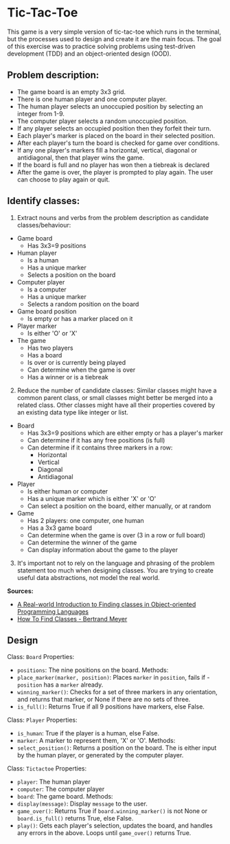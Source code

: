 # Tic-Tac-Toe

This game is a very simple version of tic-tac-toe which runs in the terminal, but the processes used to design and create it are the main focus.  The goal of this exercise was to practice solving problems using test-driven development (TDD) and an object-oriented design (OOD).


## Problem description:

* The game board is an empty 3x3 grid.
* There is one human player and one computer player.
* The human player selects an unoccupied position by selecting an integer from 1-9.
* The computer player selects a random unoccupied position.
* If any player selects an occupied position then they forfeit their turn.
* Each player's marker is placed on the board in their selected position.
* After each player's turn the board is checked for game over conditions.
* If any one player's markers fill a horizontal, vertical, diagonal or antidiagonal, then that player wins the game.
* If the board is full and no player has won then a tiebreak is declared
* After the game is over, the player is prompted to play again. The user can choose to play again or quit.


## Identify classes:

1. Extract nouns and verbs from the problem description as candidate classes/behaviour:
  * Game board
    * Has 3x3=9 positions
  * Human player
    * Is a human
    * Has a unique marker
    * Selects a position on the board
  * Computer player
    * Is a computer
    * Has a unique marker
    * Selects a random position on the board
  * Game board position
    * Is empty or has a marker placed on it
  * Player marker
    * Is either 'O' or 'X'
  * The game
    * Has two players
    * Has a board
    * Is over or is currently being played
    * Can determine when the game is over
    * Has a winner or is a tiebreak

2. Reduce the number of candidate classes: Similar classes might have a common parent class, or small classes might better be merged into a related class. Other classes might have all their properties covered by an existing data type like integer or list.
  * Board
    * Has 3x3=9 positions which are either empty or has a player's marker
    * Can determine if it has any free positions (is full)
    * Can determine if it contains three markers in a row:
      * Horizontal
      * Vertical
      * Diagonal
      * Antidiagonal
  * Player
    * Is either human or computer
    * Has a unique marker which is either 'X' or 'O'
    * Can select a position on the board, either manually, or at random
  * Game
    * Has 2 players: one computer, one human
    * Has a 3x3 game board
    * Can determine when the game is over (3 in a row or full board)
    * Can determine the winner of the game
    * Can display information about the game to the player

3. It's important not to rely on the language and phrasing of the problem statement too much when designing classes. You are trying to create useful data abstractions, not model the real world.

**Sources:**

* [A Real-world Introduction to Finding classes in Object-oriented Programming Languages](https://medium.com/xebia-engineering/a-real-world-introduction-to-finding-classes-in-object-oriented-programming-languages-612eae35b802)
* [How To Find Classes - Bertrand Meyer](https://archive.eiffel.com/doc/manuals/technology/oosc/finding/page.html)


## Design

Class: `Board`
Properties:
  - `positions`: The nine positions on the board.
Methods:
  - `place_marker(marker, position)`: Places `marker` in `position`, fails if - `position` has a `marker` already.
  - `winning_marker()`: Checks for a set of three markers in any orientation, and returns that marker, or None if there are no sets of three.
  - `is_full()`: Returns True if all 9 positions have markers, else False.

Class: `Player`
Properties:
  - `is_human`: True if the player is a human, else False.
  - `marker`: A marker to represent them, 'X' or 'O'.
Methods:
  - `select_position()`: Returns a position on the board. The is either input by the human player, or generated by the computer player.

Class: `Tictactoe`
Properties:
  - `player`: The human player
  - `computer`: The computer player
  - `board`: The game board.
Methods:
  - `display(message)`: Display `message` to the user.
  - `game_over()`: Returns True if `board.winning_marker()` is not None or `board.is_full()` returns True, else False.
  - `play()`: Gets each player's selection, updates the board, and handles any errors in the above. Loops until `game_over()` returns True.
